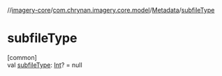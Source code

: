 //[imagery-core](../../../index.md)/[com.chrynan.imagery.core.model](../index.md)/[Metadata](index.md)/[subfileType](subfile-type.md)

# subfileType

[common]\
val [subfileType](subfile-type.md): [Int](https://kotlinlang.org/api/latest/jvm/stdlib/kotlin/-int/index.html)? = null
